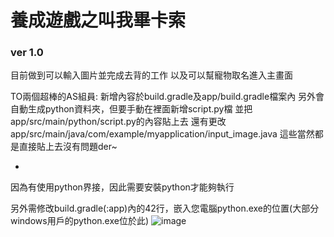 # 養成遊戲之叫我畢卡索
### ver 1.0
目前做到可以輸入圖片並完成去背的工作
以及可以幫寵物取名進入主畫面

TO兩個超棒的AS組員:
新增內容於build.gradle及app/build.gradle檔案內
另外會自動生成python資料夾，但要手動在裡面新增script.py檔
並把app/src/main/python/script.py的內容貼上去
還有更改app/src/main/java/com/example/myapplication/input_image.java
這些當然都是直接貼上去沒有問題der~

-
因為有使用python界接，因此需要安裝python才能夠執行

另外需修改build.gradle(:app)內的42行，嵌入您電腦python.exe的位置(大部分windows用戶的python.exe位於此)
![image](https://user-images.githubusercontent.com/60705979/149674692-355a50d8-5253-4ff5-ab87-037c56a6dcd9.png)

